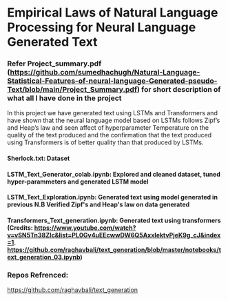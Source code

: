 # Empirical Laws of Natural Language Processing for Neural Language Generated Text

### Refer Project_summary.pdf (https://github.com/sumedhachugh/Natural-Language-Statistical-Features-of-neural-language-Generated-pseudo-Text/blob/main/Project_Summary.pdf) for short description of what all I have done in the project


In this project we have generated text using LSTMs and Transformers and have shown that the neural language model based on LSTMs follows Zipf’s and Heap’s law and seen affect of hyperparameter Temperature on the quality of the text produced and the confirmation that the text produced using Transformers is of better quality than that produced by LSTMs.

#### Sherlock.txt: Dataset
#### LSTM_Text_Generator_colab.ipynb: Explored and cleaned dataset, tuned hyper-parammeters and generated LSTM model 
#### LSTM_Text_Exploration.ipynb: Generated text using model generated in previous N.B Verified Zipf's and Heap's law on data generated
#### Transformers_Text_generation.ipynb: Generated text using transformers (Credits: https://www.youtube.com/watch?v=vSN5Tn38ZIc&list=PL0Gv4uEEcwwDW6Q5AxxlektvPjeK9g_cJ&index=1. https://github.com/raghavbali/text_generation/blob/master/notebooks/text_generation_03.ipynb)


### Repos Refrenced: 

https://github.com/raghavbali/text_generation

